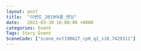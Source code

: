 ```yaml
---
layout: post
title:  "이벤트_2019여름_엔딩"
date:   2021-03-30 16:00:00 +0000
categories: Event
Tags: Story Event
SceneCode: ["scene_evt190627_cp0_q2_s10,7429311"]
---
```

